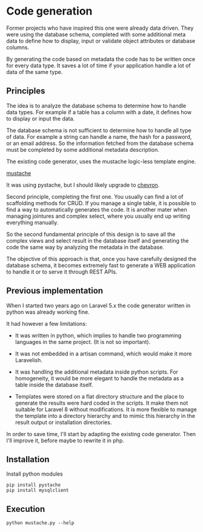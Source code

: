 # Code generation

Former projects who have inspired this one were already data driven. They were using the database schema, completed with some additional meta data to define how to display, input or validate object attributes or database columns.

By generating the code based on metadata the code has to be written once for every data type. It saves a lot of time if your application handle a lot of data of the same type.


## Principles

The idea is to analyze the database schema to determine how to handle data types. For example if a table has a column with a date, it defines how to display or input the data.

The database schema is not sufficient to determine how to handle all type of data. For example a string can handle a name, the hash for a password, or an email address. So the information fetched from the database schema must be completed by some additional metadata description.

The existing code generator, uses the mustache logic-less template engine.

[mustache](https://mustache.github.io/)

It was using pystache, but I should likely upgrade to [chevron](https://github.com/noahmorrison/chevron).

Second principle, completing the first one. You usually can find a lot of scaffolding methods for CRUD. If you manage a single table, it is possible to find a way to automatically generates the code. It is another mater when managing jointures and complex select, where you usually end up writing everything manually.

So the second fundamental principle of this design is to save all the complex views and select result in the database itself and generating the code the same way by analyzing the metadata in the database.

The objective of this approach is that, once you have carefully designed the database schema, it becomes extremely fast to generate a WEB application to handle it or to serve it through REST APIs.

## Previous implementation

When I started two years ago on Laravel 5.x the code generator written in python was already working fine.



It had however a few limitations:

* It was written in python, which implies to handle two programming languages in the same project. (It is not so important). 

* It was not embedded in a artisan command, which would make it more Laravelish.

* It was handling the additional metadata inside python scripts. For homogeneity, it would be more elegant to handle the metadata as a table inside the database itself.

* Templates were stored on a flat directory structure and the place to generate the results were hard coded in the scripts. It make them not suitable for Laravel 8 without modifications. It is more flexible to manage the template into a directory hierarchy and to mimic this hierarchy in the result output or installation directories.

In order to save time, I'll start by adapting the existing code generator. Then I'll improve it, before maybe to rewrite it in php.

## Installation

Install python modules

    pip install pystache
    pip install mysqlclient

## Execution

    python mustache.py --help
    
 